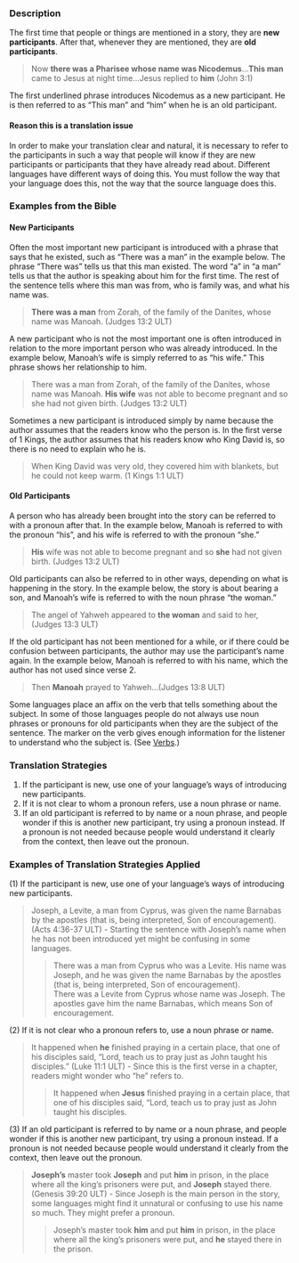 

### Description

The first time that people or things are mentioned in a story, they are **new participants**. After that, whenever they are mentioned, they are **old participants**.
> Now **there was a Pharisee whose name was Nicodemus**…**This man** came to Jesus at night time…Jesus replied to **him** (John 3:1)

The first underlined phrase introduces Nicodemus as a new participant. He is then referred to as “This man” and “him” when he is an old participant.

#### Reason this is a translation issue

In order to make your translation clear and natural, it is necessary to refer to the participants in such a way that people will know if they are new participants or participants that they have already read about. Different languages have different ways of doing this. You must follow the way that your language does this, not the way that the source language does this.

### Examples from the Bible

#### New Participants

Often the most important new participant is introduced with a phrase that says that he existed, such as “There was a man” in the example below. The phrase “There was” tells us that this man existed. The word “a” in “a man” tells us that the author is speaking about him for the first time. The rest of the sentence tells where this man was from, who is family was, and what his name was.
> **There was a man** from Zorah, of the family of the Danites, whose name was Manoah. (Judges 13:2 ULT)

A new participant who is not the most important one is often introduced in relation to the more important person who was already introduced.  In the example below, Manoah’s wife is simply referred to as “his wife.” This phrase shows her relationship to him.
> There was a man from Zorah, of the family of the Danites, whose name was Manoah. **His wife** was not able to become pregnant and so she had not given birth. (Judges 13:2 ULT)

Sometimes a new participant is introduced simply by name because the author assumes that the readers know who the person is. In the first verse of 1 Kings, the author assumes that his readers know who King David is, so there is no need to explain who he is.
> When King David was very old, they covered him with blankets, but he could not keep warm. (1 Kings 1:1 ULT)

#### Old Participants

A person who has already been brought into the story can be referred to with a pronoun after that. In the example below, Manoah is referred to with the pronoun “his”, and his wife is referred to with the pronoun “she.”

> **His** wife was not able to become pregnant and so **she** had not given birth. (Judges 13:2 ULT)

Old participants can also be referred to in other ways, depending on what is happening in the story. In the example below, the story is about bearing a son, and Manoah’s wife is referred to with the noun phrase “the woman.”
> The angel of Yahweh appeared to **the woman** and said to her, (Judges 13:3 ULT)

If the old participant has not been mentioned for a while, or if there could be confusion between participants, the author may use the participant’s name again. In the example below, Manoah is referred to with his name, which the author has not used since verse 2.
> Then **Manoah** prayed to Yahweh…(Judges 13:8 ULT)

Some languages place an affix on the verb that tells something about the subject. In some of those languages people do not always use noun phrases or pronouns for old participants when they are the subject of the sentence. The marker on the verb gives enough information for the listener to understand who the subject is. (See [Verbs](../figs-verbs/01.md).)

### Translation Strategies

1. If the participant is new, use one of your language’s ways of introducing new participants.
1. If it is not clear to whom a pronoun refers, use a noun phrase or name.
1. If an old participant is referred to by name or a noun phrase, and people wonder if this is another new participant, try using a pronoun instead. If a pronoun is not needed because people would understand it clearly from the context, then leave out the pronoun.

### Examples of Translation Strategies Applied

(1) If the participant is new, use one of your language’s ways of introducing new participants.

> Joseph, a Levite, a man from Cyprus, was given the name Barnabas by the apostles (that is, being interpreted, Son of encouragement). (Acts 4:36-37 ULT) - Starting the sentence with Joseph’s name when he has not been introduced yet might be confusing in some languages.  
>> There was a man from Cyprus who was a Levite. His name was Joseph, and he was given the name Barnabas by the apostles (that is, being interpreted, Son of encouragement).  
>> There was a Levite from Cyprus whose name was Joseph. The apostles gave him the name Barnabas, which means Son of encouragement.

(2) If it is not clear who a pronoun refers to, use a noun phrase or name.

> It happened when **he** finished praying in a certain place, that one of his disciples said, “Lord, teach us to pray just as John taught his disciples.” (Luke 11:1 ULT) - Since this is the first verse in a chapter, readers might wonder who “he” refers to.  
>> It happened when **Jesus** finished praying in a certain place, that one of his disciples said, “Lord, teach us to pray just as John taught his disciples.

(3) If an old participant is referred to by name or a noun phrase, and people wonder if this is another new participant, try using a pronoun instead. If a pronoun is not needed because people would understand it clearly from the context, then leave out the pronoun.

> **Joseph’s** master took **Joseph** and put **him** in prison, in the place where all the king’s prisoners were put, and **Joseph** stayed there. (Genesis 39:20 ULT) - Since Joseph is the main person in the story, some languages might find it unnatural or confusing to use his name so much. They might prefer a pronoun.  
>> Joseph’s master took **him** and put **him** in prison, in the place where all the king’s prisoners were put, and **he** stayed there in the prison.

